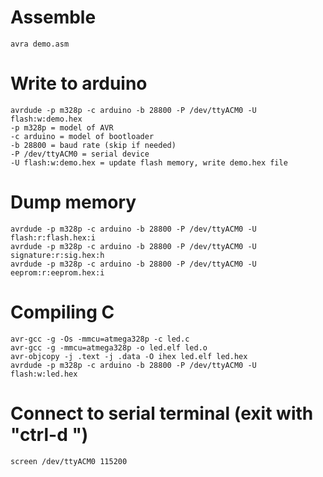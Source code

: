 # Assemble
```
avra demo.asm
```

# Write to arduino
```
avrdude -p m328p -c arduino -b 28800 -P /dev/ttyACM0 -U flash:w:demo.hex 
-p m328p = model of AVR
-c arduino = model of bootloader
-b 28800 = baud rate (skip if needed)
-P /dev/ttyACM0 = serial device
-U flash:w:demo.hex = update flash memory, write demo.hex file
```

# Dump memory
```
avrdude -p m328p -c arduino -b 28800 -P /dev/ttyACM0 -U flash:r:flash.hex:i
avrdude -p m328p -c arduino -b 28800 -P /dev/ttyACM0 -U signature:r:sig.hex:h
avrdude -p m328p -c arduino -b 28800 -P /dev/ttyACM0 -U eeprom:r:eeprom.hex:i
```

# Compiling C
```
avr-gcc -g -Os -mmcu=atmega328p -c led.c
avr-gcc -g -mmcu=atmega328p -o led.elf led.o
avr-objcopy -j .text -j .data -O ihex led.elf led.hex
avrdude -p m328p -c arduino -b 28800 -P /dev/ttyACM0 -U flash:w:led.hex 
```

# Connect to serial terminal (exit with "ctrl-d \")
```
screen /dev/ttyACM0 115200
```
